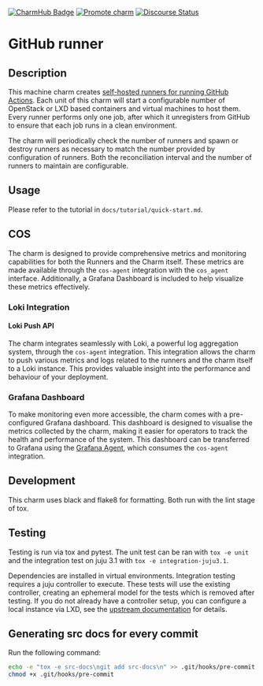 [![CharmHub Badge](https://charmhub.io/github-runner/badge.svg)](https://charmhub.io/github-runner)
[![Promote charm](https://github.com/canonical/github-runner-operator/actions/workflows/promote_charm.yaml/badge.svg)](https://github.com/canonical/github-runner-operator/actions/workflows/promote_charm.yaml)
[![Discourse Status](https://img.shields.io/discourse/status?server=https%3A%2F%2Fdiscourse.charmhub.io&style=flat&label=CharmHub%20Discourse)](https://discourse.charmhub.io)

# GitHub runner

## Description

This machine charm creates [self-hosted runners for running GitHub Actions](https://docs.github.com/en/actions/hosting-your-own-runners/managing-self-hosted-runners/about-self-hosted-runners). Each unit of this charm will start a configurable number of OpenStack or LXD based containers and virtual
machines to host them. Every runner performs only one job, after which it unregisters from GitHub to ensure that each job runs in
a clean environment.

The charm will periodically check the number of runners and spawn or destroy runners as necessary to match the number provided by configuration of
runners. Both the reconciliation interval and the number of runners to maintain are configurable.

## Usage

Please refer to the tutorial in `docs/tutorial/quick-start.md`.

## COS
The charm is designed to provide comprehensive metrics and monitoring capabilities for both the Runners and the Charm itself. These metrics are made available through the `cos-agent` integration with the `cos_agent` interface. Additionally, a Grafana Dashboard is included to help visualize these metrics effectively.

### Loki Integration
#### Loki Push API
The charm integrates seamlessly with Loki, a powerful log aggregation system, through the `cos-agent` integration. This integration allows the charm to push various metrics and logs related to the runners and the charm itself to a Loki instance. This provides valuable insight into the performance and behaviour of your deployment.

### Grafana Dashboard
To make monitoring even more accessible, the charm comes with a pre-configured Grafana dashboard. This dashboard is designed to visualise the metrics collected by the charm, making it easier for operators to track the health and performance of the system.
This dashboard can be transferred to Grafana using the [Grafana Agent](https://charmhub.io/grafana-agent), which consumes the `cos-agent` integration.

## Development

This charm uses black and flake8 for formatting. Both run with the lint stage of tox.

## Testing

Testing is run via tox and pytest. The unit test can be ran with `tox -e unit` and the integration test on juju 3.1 with `tox -e integration-juju3.1`.

Dependencies are installed in virtual environments. Integration testing requires a juju controller to execute. These tests will use the existing controller, creating an ephemeral model for the tests which is removed after testing. If you do not already have a controller setup, you can configure a local instance via LXD, see the [upstream documentation](https://juju.is/docs/lxd-cloud) for details.

## Generating src docs for every commit

Run the following command:

```bash
echo -e "tox -e src-docs\ngit add src-docs\n" >> .git/hooks/pre-commit
chmod +x .git/hooks/pre-commit
```
